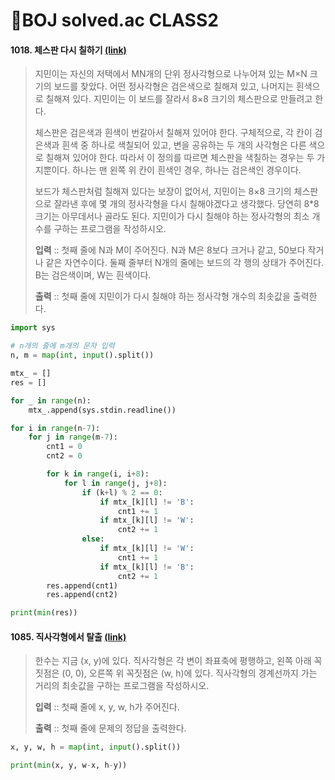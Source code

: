 # 📌BOJ solved.ac CLASS2



#### 1018. 체스판 다시 칠하기 [(link)](https://www.acmicpc.net/problem/1018)

> 지민이는 자신의 저택에서 MN개의 단위 정사각형으로 나누어져 있는 M×N 크기의 보드를 찾았다. 어떤 정사각형은 검은색으로 칠해져 있고, 나머지는 흰색으로 칠해져 있다. 지민이는 이 보드를 잘라서 8×8 크기의 체스판으로 만들려고 한다.
>
> 체스판은 검은색과 흰색이 번갈아서 칠해져 있어야 한다. 구체적으로, 각 칸이 검은색과 흰색 중 하나로 색칠되어 있고, 변을 공유하는 두 개의 사각형은 다른 색으로 칠해져 있어야 한다. 따라서 이 정의를 따르면 체스판을 색칠하는 경우는 두 가지뿐이다. 하나는 맨 왼쪽 위 칸이 흰색인 경우, 하나는 검은색인 경우이다.
>
> 보드가 체스판처럼 칠해져 있다는 보장이 없어서, 지민이는 8×8 크기의 체스판으로 잘라낸 후에 몇 개의 정사각형을 다시 칠해야겠다고 생각했다. 당연히 8*8 크기는 아무데서나 골라도 된다. 지민이가 다시 칠해야 하는 정사각형의 최소 개수를 구하는 프로그램을 작성하시오.
>
> **입력** :: 첫째 줄에 N과 M이 주어진다. N과 M은 8보다 크거나 같고, 50보다 작거나 같은 자연수이다. 둘째 줄부터 N개의 줄에는 보드의 각 행의 상태가 주어진다. B는 검은색이며, W는 흰색이다.
>
> **출력** :: 첫째 줄에 지민이가 다시 칠해야 하는 정사각형 개수의 최솟값을 출력한다.

```python
import sys

# n개의 줄에 m개의 문자 입력
n, m = map(int, input().split())

mtx_ = []
res = []

for _ in range(n):
    mtx_.append(sys.stdin.readline())

for i in range(n-7):
    for j in range(m-7):
        cnt1 = 0
        cnt2 = 0

        for k in range(i, i+8):
            for l in range(j, j+8):
                if (k+l) % 2 == 0:
                    if mtx_[k][l] != 'B':
                        cnt1 += 1
                    if mtx_[k][l] != 'W':
                        cnt2 += 1
                else:
                    if mtx_[k][l] != 'W':
                        cnt1 += 1
                    if mtx_[k][l] != 'B':
                        cnt2 += 1
        res.append(cnt1)
        res.append(cnt2)

print(min(res))
```



#### 1085. 직사각형에서 탈출 [(link)](https://www.acmicpc.net/problem/1085)

> 한수는 지금 (x, y)에 있다. 직사각형은 각 변이 좌표축에 평행하고, 왼쪽 아래 꼭짓점은 (0, 0), 오른쪽 위 꼭짓점은 (w, h)에 있다. 직사각형의 경계선까지 가는 거리의 최솟값을 구하는 프로그램을 작성하시오.
>
> **입력** :: 첫째 줄에 x, y, w, h가 주어진다.
>
> **출력** :: 첫째 줄에 문제의 정답을 출력한다.

```python
x, y, w, h = map(int, input().split())

print(min(x, y, w-x, h-y))
```

